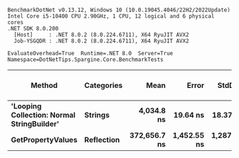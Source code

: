 ```

BenchmarkDotNet v0.13.12, Windows 10 (10.0.19045.4046/22H2/2022Update)
Intel Core i5-10400 CPU 2.90GHz, 1 CPU, 12 logical and 6 physical cores
.NET SDK 8.0.200
  [Host]     : .NET 8.0.2 (8.0.224.6711), X64 RyuJIT AVX2
  Job-YSGQDR : .NET 8.0.2 (8.0.224.6711), X64 RyuJIT AVX2

EvaluateOverhead=True  Runtime=.NET 8.0  Server=True  
Namespace=DotNetTips.Spargine.Core.BenchmarkTests  

```
| Method                                     | Categories | Mean         | Error       | StdDev      | StdErr    | Min          | Q1           | Median       | Q3           | Max          | Op/s      | CI99.9% Margin | Iterations | Kurtosis | MValue | Skewness | Rank | LogicalGroup | Baseline | Completed Work Items | Lock Contentions | Gen0   | Exceptions | Code Size | Allocated |
|------------------------------------------- |----------- |-------------:|------------:|------------:|----------:|-------------:|-------------:|-------------:|-------------:|-------------:|----------:|---------------:|-----------:|---------:|-------:|---------:|-----:|------------- |--------- |---------------------:|-----------------:|-------:|-----------:|----------:|----------:|
| **&#39;Looping Collection: Normal StringBuilder&#39;** | **Strings**    |   **4,034.8 ns** |    **19.64 ns** |    **18.37 ns** |   **4.74 ns** |   **4,004.6 ns** |   **4,021.6 ns** |   **4,039.2 ns** |   **4,049.1 ns** |   **4,065.5 ns** | **247,845.7** |       **19.64 ns** |      **15.00** |    **1.610** |  **2.000** |  **-0.0551** |    **1** | *****            | **No**       |                    **-** |                **-** | **0.1602** |          **-** |   **2,614 B** |  **14.68 KB** |
| **GetPropertyValues**                          | **Reflection** | **372,656.7 ns** | **1,452.55 ns** | **1,287.65 ns** | **344.14 ns** | **370,239.3 ns** | **371,968.7 ns** | **372,804.6 ns** | **373,092.2 ns** | **375,157.4 ns** |   **2,683.4** |    **1,452.55 ns** |      **14.00** |    **2.494** |  **2.000** |   **0.2161** |    **2** | *****            | **No**       |                    **-** |                **-** |      **-** |          **-** |   **4,065 B** |   **6.69 KB** |
